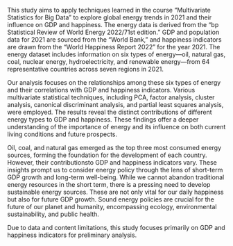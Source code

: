 This study aims to apply techniques learned in the course “Multivariate Statistics for Big Data” to explore global energy trends in 2021 and their influence on GDP and happiness. The energy data is derived from the “bp Statistical Review of World Energy 2022/71st edition.” GDP and population data for 2021 are sourced from the “World Bank,” and happiness indicators are drawn from the “World Happiness Report 2022” for the year 2021. The energy dataset includes information on six types of energy—oil, natural gas, coal, nuclear energy, hydroelectricity, and renewable energy—from 64 representative countries across seven regions in 2021. 

Our analysis focuses on the relationships among these six types of energy and their correlations with GDP and happiness indicators. Various multivariate statistical techniques, including PCA, factor analysis, cluster analysis, canonical discriminant analysis, and partial least squares analysis, were employed. The results reveal the distinct contributions of different energy types to GDP and happiness. These findings offer a deeper understanding of the importance of energy and its influence on both current living conditions and future prospects. 

Oil, coal, and natural gas emerged as the top three most consumed energy sources, forming the foundation for the development of each country. However, their contributionsto GDP and happiness indicators vary. These insights prompt us to consider energy policy through the lens of short-term GDP growth and long-term well-being. While we cannot abandon traditional energy resources in the short term, there is a pressing need to develop sustainable energy sources. These are not only vital for our daily happiness but also for future GDP growth. Sound energy policies are crucial for the future of our planet and humanity, encompassing ecology, environmental sustainability, and public health. 

Due to data and content limitations, this study focuses primarily on GDP and happiness indicators for preliminary analysis.
